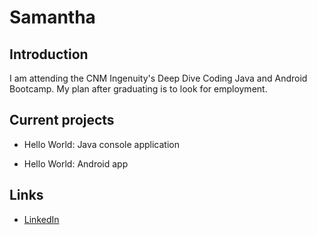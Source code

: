 # Samantha

## Introduction

I am attending the CNM Ingenuity's Deep Dive Coding Java and Android Bootcamp. My plan after graduating is to look for employment.

## Current projects

* Hello World: Java console application

* Hello World: Android app

## Links

* [LinkedIn](https://www.linkedin.com/in/samantha-dicker-625539327)